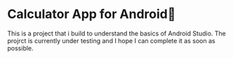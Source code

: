 
<h1>Calculator App for Android🧮</h1>

<p>This is a project that i build to understand the basics of Android Studio. The projrct is currently under testing and I hope I can complete it as soon as possible.</p>
